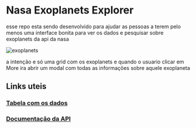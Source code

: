 # Nasa Exoplanets Explorer

esse repo esta sendo desenvolvido para ajudar as pessoas a terem pelo menos uma interface bonita
para ver os dados e pesquisar sobre exoplanets da api da nasa

![exoplanets](https://user-images.githubusercontent.com/32443720/106372532-5be17300-634f-11eb-9142-73b39b5721d2.PNG)

a intenção e só uma grid com os exoplanets e quando o usuario clicar em More ira abrir um modal com todas as informações sobre aquele exoplaneta
## Links uteis 
### [Tabela com os dados](https://exoplanetarchive.ipac.caltech.edu/cgi-bin/TblView/nph-tblView?app=ExoTbls&config=planets&constraint=pl_facility%20like%20%27Transiting%20Exoplanet%20Survey%20Satellite%20(TESS)%27)

### [Documentação da API](https://exoplanetarchive.ipac.caltech.edu/docs/program_interfaces.html)